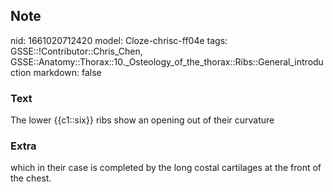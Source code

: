 ## Note
nid: 1661020712420
model: Cloze-chrisc-ff04e
tags: GSSE::!Contributor::Chris_Chen, GSSE::Anatomy::Thorax::10._Osteology_of_the_thorax::Ribs::General_introduction
markdown: false

### Text
<div class='toggle'>
  The lower {{c1::six}} ribs show an opening out of their curvature
</div>

### Extra
<p id="baa4e19b-2881-42d6-a88f-7cd879bbf2be" class="">which in
their case is completed by the long costal cartilages at the front
of the chest.
